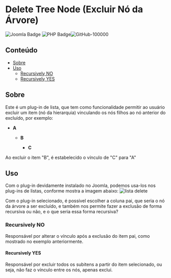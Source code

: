 # Delete Tree Node (Excluir Nó da Árvore)

![Joomla Badge](https://img.shields.io/badge/Joomla-5091CD?style=for-the-badge&logo=joomla&logoColor=white) ![PHP Badge](https://img.shields.io/badge/PHP-777BB4?style=for-the-badge&logo=php&logoColor=white)![GitHub-100000](https://user-images.githubusercontent.com/107778190/174810453-ea17e321-809e-41da-bfbf-94f1c6d7dd09.svg)

## Conteúdo

- [Sobre](#sobre)
- [Uso](#uso)
  - [Recursively NO](#Recursively-NO)
  - [Recursively YES](#Recursively-YES)  

## Sobre

Este é um plug-in de lista, que tem como funcionalidade permitir ao usuário excluir um item (nó da hierarquia) vinculando os nós filhos ao nó anterior do excluído, por exemplo:
- **A**
	
	- **B** 
		
		
		-  **C**

Ao excluir o item "B", é estabelecido o vínculo de "C" para "A"

## Uso

Com o plug-in devidamente instalado no Joomla, podemos usa-los nos plug-ins de listas, conforme mostra a imagem abaixo:
![lista delete](https://user-images.githubusercontent.com/107778190/174809286-590763c5-601a-4dc2-a649-2c6dbd2ce8b4.jpeg)

Com o plug-in selecionado, é possível escolher a coluna pai, que seria o nó da árvore a ser excluído, e também nos permite fazer a exclusão de forma recursiva ou não, e o que seria essa forma recursiva?

### Recursively NO

Responsável por alterar o vínculo após a exclusão do item pai, como mostrado no exemplo anteriormente.

#### Recursively YES

Responsável por excluir todos os subitens a partir do item selecionado, ou seja, não faz o vínculo entre os nós, apenas exclui.
